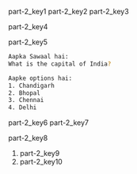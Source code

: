 part-2_key1
part-2_key2
part-2_key3


part-2_key4


part-2_key5


```bash
Aapka Sawaal hai:
What is the capital of India?

Aapke options hai:
1. Chandigarh
2. Bhopal
3. Chennai
4. Delhi
```
part-2_key6
part-2_key7



part-2_key8
1. part-2_key9
2. part-2_key10
